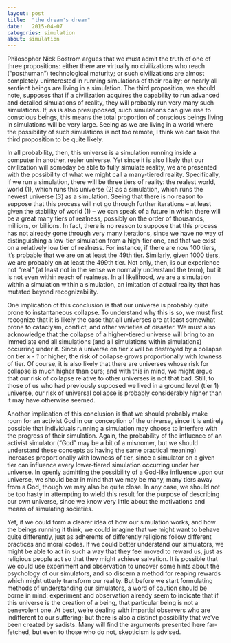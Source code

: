 ```yaml
---
layout: post
title:  "the dream's dream"
date:   2015-04-07
categories: simulation
about: simulation
---
```




Philosopher Nick Bostrom argues that we must admit the truth of one of three
propositions\: either there are virtually no civilizations who reach
(“posthuman”) technological maturity; or such civilizations are almost
completely uninterested in running simulations of their reality; or nearly all
sentient beings are living in a simulation. The third proposition, we should
note, supposes that if a civilization acquires the capability to run advanced
and detailed simulations of reality, they will probably run very many such
simulations. If, as is also presupposed, such simulations can give rise to
conscious beings, this means the total proportion of conscious beings living
in simulations will be very large. Seeing as we are living in a world where
the possibility of such simulations is not too remote, I think we can take the
third proposition to be quite likely.

In all probability, then, this universe is a simulation running inside a
computer in another, realer universe. Yet since it is also likely that our
civilization will someday be able to fully simulate reality, we are presented
with the possibility of what we might call a many-tiered reality.
Specifically, if we run a simulation, there will be three tiers of reality:
the realest world, world (1), which runs this universe (2) as a simulation,
which runs the newest universe (3) as a simulation. Seeing that there is no
reason to suppose that this process will not go through further iterations
– at least given the stability of world (1) – we can speak of a future in
which there will be a great many tiers of realness, possibly on the order of
thousands, millions, or billions. In fact, there is no reason to suppose that
this process has not already gone through very many iterations, since we have
no way of distinguishing a low-tier simulation from a high-tier one, and that
we exist on a relatively low tier of realness. For instance, if there are now
100 tiers, it’s probable that we are on at least the 49th tier. Similarly,
given 1000 tiers, we are probably on at least the 499th tier. Not only, then,
is our experience not “real” (at least not in the sense we normally understand
the term), but it is not even within reach of realness. In all likelihood, we
are a simulation within a simulation within a simulation, an imitation of
actual reality that has mutated beyond recognizability.

One implication of this conclusion is that our universe is probably quite
prone to instantaneous collapse. To understand why this is so, we must first
recognize that it is likely the case that all universes are at least somewhat
prone to cataclysm, conflict, and other varieties of disaster. We must also
acknowledge that the collapse of a higher-tiered universe will bring to an
immediate end all simulations (and all simulations within simulations)
occurring under it. Since a universe on tier *x* will be destroyed by a collapse
on tier *x - 1* or higher, the risk of collapse grows proportionally with
lowness of tier. Of course, it is also likely that there are universes whose
risk for collapse is much higher than ours; and with this in mind, we might
argue that our risk of collapse relative to other universes is not that bad.
Still, to those of us who had previously supposed we lived in a ground level
(tier 1) universe, our risk of universal collapse is probably considerably higher
than it may have otherwise seemed.

Another implication of this conclusion is that we should probably make room
for an activist God in our conception of the universe, since it is entirely
possible that individuals running a simulation may choose to interfere with
the progress of their simulation. Again, the probability of the influence of
an activist simulator (“God” may be a bit of a misnomer, but we should
understand these concepts as having the same practical meaning) increases
proportionally with lowness of tier, since a simulator on a given tier can
influence every lower-tiered simulation occurring under her universe. In
openly admitting the possibility of a God-like influence upon our universe,
we should bear in mind that we may be many, many tiers away from a God,
though we may also be quite close. In any case, we should not be too hasty
in attempting to wield this result for the purpose of describing our own
universe, since we know very little about the motivations and means of
simulating societies.

Yet, if we could form a clearer idea of how our simulation works, and how the
beings running it think, we could imagine that we might want to behave quite
differently, just as adherents of differently religions follow different
practices and moral codes. If we could better understand our simulators, we
might be able to act in such a way that they feel moved to reward us, just as
religious people act so that they might achieve salvation. It is possible that
we could use experiment and observation to uncover some hints about the
psychology of our simulators, and so discern a method for reaping rewards
which might utterly transform our reality. But before we start formulating
methods of understanding our simulators, a word of caution should be borne in
mind: experiment and observation already seem to indicate that if this
universe is the creation of a being, that particular being is not a benevolent
one. At best, we’re dealing with impartial observers who are indifferent to
our suffering; but there is also a distinct possibility that we’ve been
created by sadists. Many will find the arguments presented here far-fetched,
but even to those who do not, skepticism is advised.
